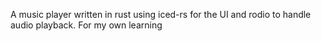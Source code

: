 A music player written in rust using iced-rs for the UI and rodio to handle audio playback. For my own learning
